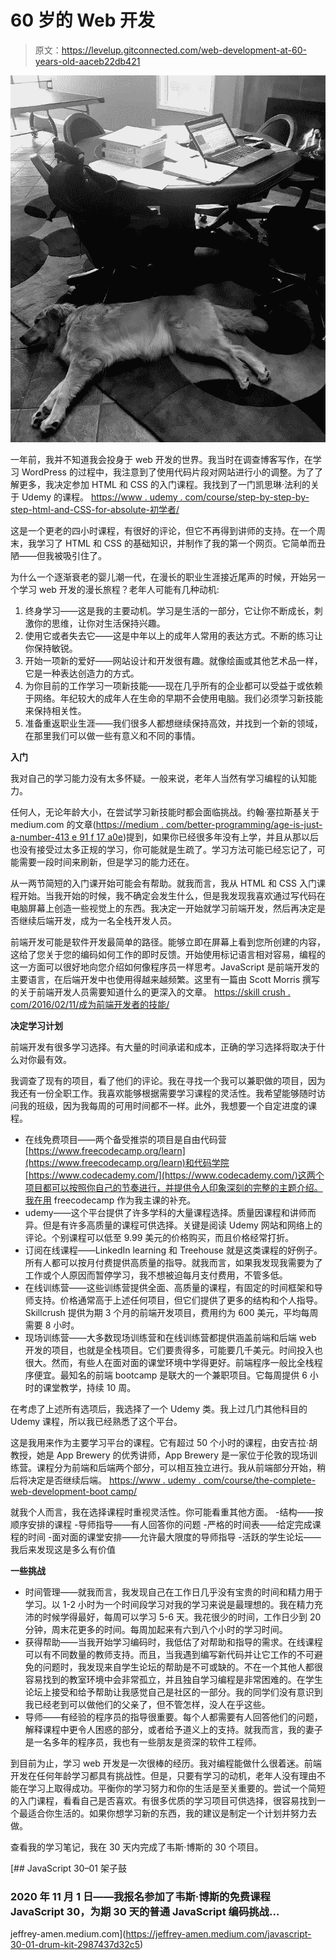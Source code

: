 # 60 岁的 Web 开发

> 原文：<https://levelup.gitconnected.com/web-development-at-60-years-old-aaceb22db421>

![](img/7d8b8e5d98155b4d17842fa4b79d8257.png)

一年前，我并不知道我会投身于 web 开发的世界。我当时在调查博客写作，在学习 WordPress 的过程中，我注意到了使用代码片段对网站进行小的调整。为了了解更多，我决定参加 HTML 和 CSS 的入门课程。我找到了一门凯思琳·法利的关于 Udemy 的课程。
[https://www . udemy . com/course/step-by-step-by-step-html-and-CSS-for-absolute-初学者/](https://www.udemy.com/course/step-by-step-html-and-css-for-absolute-beginners/)

这是一个更老的四小时课程，有很好的评论，但它不再得到讲师的支持。在一个周末，我学习了 HTML 和 CSS 的基础知识，并制作了我的第一个网页。它简单而丑陋——但我被吸引住了。

为什么一个逐渐衰老的婴儿潮一代，在漫长的职业生涯接近尾声的时候，开始另一个学习 web 开发的漫长旅程？老年人可能有几种动机:

1.  终身学习——这是我的主要动机。学习是生活的一部分，它让你不断成长，刺激你的思维，让你对生活保持兴趣。
2.  使用它或者失去它——这是中年以上的成年人常用的表达方式。不断的练习让你保持敏锐。
3.  开始一项新的爱好——网站设计和开发很有趣。就像绘画或其他艺术品一样，它是一种表达创造力的方式。
4.  为你目前的工作学习一项新技能——现在几乎所有的企业都可以受益于或依赖于网络。年纪较大的成年人在生命的早期不会使用电脑。我们必须学习新技能来保持相关性。
5.  准备重返职业生涯——我们很多人都想继续保持高效，并找到一个新的领域，在那里我们可以做一些有意义和不同的事情。

**入门**

我对自己的学习能力没有太多怀疑。一般来说，老年人当然有学习编程的认知能力。

任何人，无论年龄大小，在尝试学习新技能时都会面临挑战。约翰·塞拉斯基关于 medium.com 的文章([https://medium . com/better-programming/age-is-just-a-number-413 e 91 f 17 a0e](https://medium.com/better-programming/age-is-just-a-number-413e91f17a0e))提到，如果你已经很多年没有上学，并且从那以后也没有接受过太多正规的学习，你可能就是生疏了。学习方法可能已经忘记了，可能需要一段时间来刷新，但是学习的能力还在。

从一两节简短的入门课开始可能会有帮助。就我而言，我从 HTML 和 CSS 入门课程开始。当我开始的时候，我不确定会发生什么，但是我发现我喜欢通过写代码在电脑屏幕上创造一些视觉上的东西。我决定一开始就学习前端开发，然后再决定是否继续后端开发，成为一名全栈开发人员。

前端开发可能是软件开发最简单的路径。能够立即在屏幕上看到您所创建的内容，这给了您关于您的编码如何工作的即时反馈。开始使用标记语言相对容易，编程的这一方面可以很好地向您介绍如何像程序员一样思考。JavaScript 是前端开发的主要语言，在后端开发中也使用得越来越频繁。这里有一篇由 Scott Morris 撰写的关于前端开发人员需要知道什么的更深入的文章。
[https://skill crush . com/2016/02/11/成为前端开发者的技能/](https://skillcrush.com/2016/02/11/skills-to-become-a-front-end-developer/)

**决定学习计划**

前端开发有很多学习选择。有大量的时间承诺和成本，正确的学习选择将取决于什么对你最有效。

我调查了现有的项目，看了他们的评论。我在寻找一个我可以兼职做的项目，因为我还有一份全职工作。我喜欢能够根据需要学习课程的灵活性。我希望能够随时访问我的班级，因为我每周的可用时间都不一样。此外，我想要一个自定进度的课程。

*   在线免费项目——两个备受推崇的项目是自由代码营[https://www.freecodecamp.org/learn](https://www.freecodecamp.org/learn)和代码学院[https://www.codecademy.com/](https://www.codecademy.com/)这两个项目都可以按照你自己的节奏进行，并提供令人印象深刻的完整的主题介绍。我在用 freecodecamp 作为我主课的补充。
*   udemy——这个平台提供了许多学科的大量课程选择。质量因课程和讲师而异。但是有许多高质量的课程可供选择。关键是阅读 Udemy 网站和网络上的评论。个别课程可以低至 9.99 美元的价格购买，而且价格经常打折。
*   订阅在线课程——LinkedIn learning 和 Treehouse 就是这类课程的好例子。所有人都可以按月付费提供高质量的指导。就我而言，如果我发现我需要为了工作或个人原因而暂停学习，我不想被迫每月支付费用，不管多低。
*   在线训练营——这些训练营提供全面、高质量的课程，有固定的时间框架和导师支持。价格通常高于上述任何项目，但它们提供了更多的结构和个人指导。Skillcrush 提供为期 3 个月的前端开发项目，费用约为 600 美元，平均每周需要 8 小时。
*   现场训练营——大多数现场训练营和在线训练营都提供涵盖前端和后端 web 开发的项目，也就是全栈项目。它们要贵得多，可能要几千美元。时间投入也很大。然而，有些人在面对面的课堂环境中学得更好。前端程序一般比全栈程序便宜。最知名的前端 bootcamp 是联大的一个兼职项目。它每周提供 6 小时的课堂教学，持续 10 周。

在考虑了上述所有选项后，我选择了一个 Udemy 类。我上过几门其他科目的 Udemy 课程，所以我已经熟悉了这个平台。

这是我用来作为主要学习平台的课程。它有超过 50 个小时的课程，由安吉拉·胡教授，她是 App Brewery 的优秀讲师，App Brewery 是一家位于伦敦的现场训练营。课程分为前端和后端两个部分，可以相互独立进行。我从前端部分开始，稍后将决定是否继续后端。
[https://www . udemy . com/course/the-complete-web-development-boot camp/](https://www.udemy.com/course/the-complete-web-development-bootcamp/)

就我个人而言，我在选择课程时重视灵活性。你可能看重其他方面。
-结构——按顺序安排的课程
-导师指导——有人回答你的问题
-严格的时间表——给定完成课程的时间
-面对面的课堂安排——允许最大限度的导师指导
-活跃的学生论坛——我后来发现这是多么有价值

**一些挑战**

*   时间管理——就我而言，我发现自己在工作日几乎没有宝贵的时间和精力用于学习。以 1-2 小时为一个时间段学习对我的学习来说是最理想的。我在精力充沛的时候学得最好，每周可以学习 5-6 天。我花很少的时间，工作日少到 20 分钟，周末花更多的时间。每周加起来有六到八个小时的学习时间。
*   获得帮助——当我开始学习编码时，我低估了对帮助和指导的需求。在线课程可以有不同数量的教师支持。而且，当我遇到编写新代码并让它工作的不可避免的问题时，我发现来自学生论坛的帮助是不可或缺的。不在一个其他人都很容易找到的教室环境中会非常孤立，并且独自学习编程是非常困难的。在学生论坛上接受和给予帮助让我感觉自己是社区的一部分。我的同学们没有意识到我已经老到可以做他们的父亲了，但不管怎样，没人在乎这些。
*   导师——有经验的程序员的指导很重要。每个人都需要有人回答他们的问题，解释课程中更令人困惑的部分，或者给予道义上的支持。就我而言，我的妻子是一名多年的程序员，我也有一些朋友是资深的软件工程师。

到目前为止，学习 web 开发是一次很棒的经历。我对编程能做什么很着迷。前端开发在任何年龄学习都具有挑战性。但是，只要有学习的动机，老年人没有理由不能在学习上取得成功。平衡你的学习努力和你的生活是至关重要的。尝试一个简短的入门课程，看看自己是否喜欢。有很多优质的学习项目可供选择，很容易找到一个最适合你生活的。如果你想学习新的东西，我的建议是制定一个计划并努力去做。

查看我的学习笔记，我在 30 天内完成了韦斯·博斯的 30 个项目。

[](https://jeffrey-amen.medium.com/javascript-30-01-drum-kit-2987437d32c5) [## JavaScript 30–01 架子鼓

### 2020 年 11 月 1 日——我报名参加了韦斯·博斯的免费课程 JavaScript 30，为期 30 天的普通 JavaScript 编码挑战…

jeffrey-amen.medium.com](https://jeffrey-amen.medium.com/javascript-30-01-drum-kit-2987437d32c5)